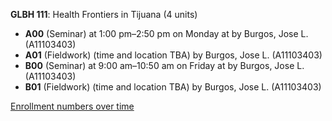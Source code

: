 **GLBH 111**: Health Frontiers in Tijuana (4 units)

- **A00** (Seminar) at 1:00 pm–2:50 pm on Monday at   by Burgos, Jose L. (A11103403)
- **A01** (Fieldwork) (time and location TBA) by Burgos, Jose L. (A11103403)
- **B00** (Seminar) at 9:00 am–10:50 am on Friday at   by Burgos, Jose L. (A11103403)
- **B01** (Fieldwork) (time and location TBA) by Burgos, Jose L. (A11103403)

[Enrollment numbers over time](./GLBH111.tsv)

